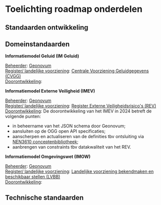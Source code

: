 # Toelichting roadmap onderdelen

## Standaarden ontwikkeling



## Domeinstandaarden

**Informatiemodel Geluid (IM Geluid)**

<u>Beheerder</u>: <a href='https://www.geonovum.nl/geo-standaarden/informatiemodel-geluid' target='_blank'>Geonovum</a><br/>
<u>Register/ landelijke voorziening</u>: <a href='https://www.rivm.nl/cvgg' target='_blank'>Centrale Voorziening Geluidgegevens (CVGG)</a><br/>
<u>Doorontwikkeling</u>: 


**Informatiemodel Externe Veiligheid (IMEV)**

<u>Beheerder</u>: <a href='https://www.geonovum.nl/geo-standaarden/informatiemodel-externe-veiligheid' target='_blank'>Geonovum</a><br/>
<u>Register/ landelijke voorziening</u>: <a href='https://www.registerexterneveiligheid.nl/' target='_blank'>Register Externe Veiligheidsrisico's (REV)</a><br/>
<u>Doorontwikkeling</u>: De doorontwikkeling van het IMEV in 2024 betreft de volgende punten:<br/>
<ul><li>in beheername van het JSON schema door Geonovum;</li>
<li>aansluiten op de OGG open API specificaties;</li>
<li>aanscherpen en actualiseren van de definities tbv ontsluiting via <a href='https://definities.geostandaarden.nl/nl/' target='_blank'>NEN3610 conceptenbibliotheek</a>;</li>
<li>aanbrengen van constraints tbv datakwaliteit van het REV.</li>
</ul>


**Informatiemodel Omgevingswet (IMOW)**

<u>Beheerder</u>: <a href='https://www.geonovum.nl/geo-standaarden/omgevingswet/STOPTPOD' target='_blank'>Geonovum</a><br/>
<u>Register/ landelijke voorziening</u>: <a href='https://iplo.nl/digitaal-stelsel/omgevingsdocumenten-opstellen-publiceren-wijzigen/omgevingsdocumenten-publiceren/' target='_blank'>Landelijke voorziening bekendmaken en beschikbaar stellen (LVBB)</a><br/>
<u>Doorontwikkeling</u>: 


## Technische standaarden

